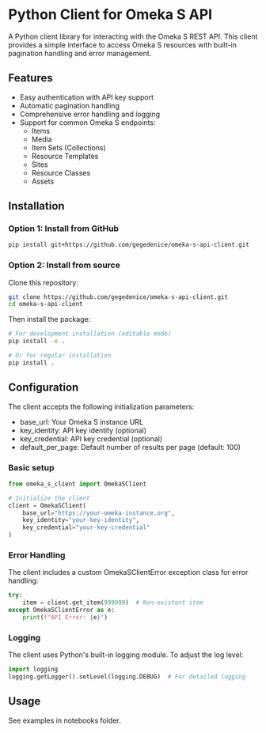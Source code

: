 # Python Client for Omeka S API

A Python client library for interacting with the Omeka S REST API. This client provides a simple interface to access Omeka S resources with built-in pagination handling and error management.

## Features

- Easy authentication with API key support
- Automatic pagination handling
- Comprehensive error handling and logging
- Support for common Omeka S endpoints:
  - Items
  - Media
  - Item Sets (Collections)
  - Resource Templates
  - Sites
  - Resource Classes
  - Assets

## Installation

### Option 1: Install from GitHub

```bash
pip install git+https://github.com/gegedenice/omeka-s-api-client.git
```

### Option 2: Install from source

Clone this repository:

```bash
git clone https://github.com/gegedenice/omeka-s-api-client.git
cd omeka-s-api-client
```

Then install the package:

```bash
# For development installation (editable mode)
pip install -e .

# Or for regular installation
pip install .
```

## Configuration

The client accepts the following initialization parameters:

- base_url: Your Omeka S instance URL
- key_identity: API key identity (optional)
- key_credential: API key credential (optional)
- default_per_page: Default number of results per page (default: 100)

### Basic setup

```python
from omeka_s_client import OmekaSClient

# Initialize the client
client = OmekaSClient(
    base_url="https://your-omeka-instance.org",
    key_identity="your-key-identity",
    key_credential="your-key-credential"
)
```

### Error Handling

The client includes a custom OmekaSClientError exception class for error handling:

```python
try:
    item = client.get_item(999999)  # Non-existent item
except OmekaSClientError as e:
    print(f"API Error: {e}")
```

### Logging

The client uses Python's built-in logging module. To adjust the log level:

```python
import logging
logging.getLogger().setLevel(logging.DEBUG)  # For detailed logging
```

## Usage

See examples in notebooks folder.
